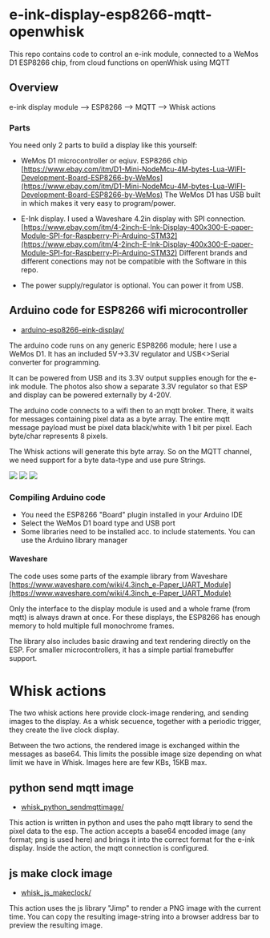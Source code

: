 # e-ink-display-esp8266-mqtt-openwhisk
This repo contains code to control an e-ink module, connected to a WeMos D1 ESP8266 chip, from cloud functions on openWhisk using MQTT


## Overview

  e-ink display module --> ESP8266 --> MQTT --> Whisk actions

### Parts

You need only 2 parts to build a display like this yourself:

* WeMos D1 microcontroller or eqiuv. ESP8266 chip [https://www.ebay.com/itm/D1-Mini-NodeMcu-4M-bytes-Lua-WIFI-Development-Board-ESP8266-by-WeMos](https://www.ebay.com/itm/D1-Mini-NodeMcu-4M-bytes-Lua-WIFI-Development-Board-ESP8266-by-WeMos)
The WeMos D1 has USB built in which makes it very easy to program/power.

* E-Ink display. I used a Waveshare 4.2in display with SPI connection. [https://www.ebay.com/itm/4-2inch-E-Ink-Display-400x300-E-paper-Module-SPI-for-Raspberry-Pi-Arduino-STM32](https://www.ebay.com/itm/4-2inch-E-Ink-Display-400x300-E-paper-Module-SPI-for-Raspberry-Pi-Arduino-STM32)
Different brands and different conections may not be compatible with the Software in this repo.

* The power supply/regulator is optional. You can power it from USB.


## Arduino code for ESP8266 wifi microcontroller

* [arduino-esp8266-eink-display/](arduino-esp8266-eink-display/)

The arduino code runs on any generic ESP8266 module; here I use a WeMos D1. It has an included 5V->3.3V regulator and USB<>Serial converter for programming. 

It can be powered from USB and its 3.3V output supplies enough for the e-ink module. The photos also show a separate 3.3V regulator so that ESP and display can be powered externally by 4-20V.

The arduino code connects to a wifi then to an mqtt broker. There, it waits for messages containing pixel data as a byte array. The entire mqtt message payload must be pixel data black/white with 1 bit per pixel. Each byte/char represents 8 pixels. 

The Whisk actions will generate this byte array. So on the MQTT channel, we need support for a byte data-type and use pure Strings.

![](doc/IMG_20171219_133108.jpg)
![](doc/IMG_20171219_133203.jpg)
![](doc/IMG_20171219_133722.jpg)

### Compiling Arduino code

* You need the ESP8266 "Board" plugin installed in your Arduino IDE
* Select the WeMos D1 board type and USB port
* Some libraries need to be installed acc. to include statements. You can use the Arduino library manager


#### Waveshare
The code uses some parts of the example library from Waveshare [https://www.waveshare.com/wiki/4.3inch_e-Paper_UART_Module](https://www.waveshare.com/wiki/4.3inch_e-Paper_UART_Module)

Only the interface to the display module is used and a whole frame (from mqtt) is always drawn at once. For these displays, the ESP8266 has enough memory to hold multiple full monochrome frames.

The library also includes basic drawing and text rendering directly on the ESP. For smaller microcontrollers, it has a simple partial framebuffer support.


# Whisk actions

The two whisk actions here provide clock-image rendering, and sending images to the display.
As a whisk secuence, together with a periodic trigger, they create the live clock display.

Between the two actions, the rendered image is exchanged within the messages as base64. This limits the possible image size depending on what limit we have in Whisk. Images here are few KBs, 15KB max.

## python send mqtt image

* [whisk_python_sendmqttimage/](whisk_python_sendmqttimage/)

This action is written in python and uses the paho mqtt library to send the pixel data to the esp. The action accepts a base64 encoded image (any format; png is used here) and brings it into the correct format for the e-ink display. Inside the action, the mqtt connection is configured.


## js make clock image

* [whisk_js_makeclock/](whisk_js_makeclock/)

This action uses the js library "Jimp" to render a PNG image with the current time. You can copy the resulting image-string into a browser address bar to preview the resulting image.


